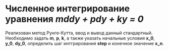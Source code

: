 # Численное интегрирование уравнения ***mddy + pdy + ky = 0***
Реализован метод Рунге-Кутта, ввод и вывод данный стандартный. Необходимо задать **m**, **p**, **k**,
а также указать начальные условия **x_0**, **y_0**, **dy_0**, определить шаг интгрирования **step** и конечное значение **x_n**.
